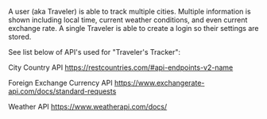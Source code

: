 A user (aka Traveler) is able to track multiple cities. Multiple information is shown including local time, current weather conditions, and even current exchange rate. A single Traveler is able to create a login so their settings are stored.

See list below of API's used for "Traveler's Tracker":

City Country API
https://restcountries.com/#api-endpoints-v2-name

Foreign Exchange Currency API
https://www.exchangerate-api.com/docs/standard-requests

Weather API
https://www.weatherapi.com/docs/